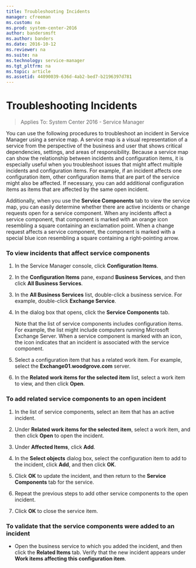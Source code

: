 ```yaml
---
title: Troubleshooting Incidents
manager: cfreeman
ms.custom: na
ms.prod: system-center-2016
author: bandersmsft
ms.author: banders
ms.date: 2016-10-12
ms.reviewer: na
ms.suite: na
ms.technology: service-manager
ms.tgt_pltfrm: na
ms.topic: article
ms.assetid: 44090039-636d-4ab2-bed7-b2196397d781
---
```


# Troubleshooting Incidents

>Applies To: System Center 2016 - Service Manager

You can use the following procedures to troubleshoot an incident in Service Manager using a service map. A service map is a visual representation of a service from the perspective of the business and user that shows critical dependencies, settings, and areas of responsibility. Because a service map can show the relationship between incidents and configuration items, it is especially useful when you troubleshoot issues that might affect multiple incidents and configuration items. For example, if an incident affects one configuration item, other configuration items that are part of the service might also be affected. If necessary, you can add additional configuration items as items that are affected by the same open incident.  

 Additionally, when you use the **Service Components** tab to view the service map, you can easily determine whether there are active incidents or change requests open for a service component. When any incidents affect a service component, that component is marked with an orange icon resembling a square containing an exclamation point. When a change request affects a service component, the component is marked with a special blue icon resembling a square containing a right\-pointing arrow.  

### To view incidents that affect service components  

1.  In the Service Manager console, click **Configuration Items**.  

2.  In the **Configuration Items** pane, expand **Business Services**, and then click **All Business Services**.  

3.  In the **All Business Services** list, double\-click a business service. For example, double\-click **Exchange Service**.  

4.  In the dialog box that opens, click the **Service Components** tab.  

     Note that the list of service components includes configuration items. For example, the list might include computers running Microsoft Exchange&nbsp;Server. When a service component is marked with an icon, the icon indicates that an incident is associated with the service component.  

5.  Select a configuration item that has a related work item. For example, select the **Exchange01.woodgrove.com** server.  

6.  In the **Related work items for the selected item** list, select a work item to view, and then click **Open**.  

### To add related service components to an open incident  

1.  In the list of service components, select an item that has an active incident.  

2.  Under **Related work items for the selected item**, select a work item, and then click **Open** to open the incident.  

3.  Under **Affected Items**, click **Add**.  

4.  In the **Select objects** dialog box, select the configuration item to add to the incident, click **Add**, and then click **OK**.  

5.  Click **OK** to update the incident, and then return to the **Service Components** tab for the service.  

6.  Repeat the previous steps to add other service components to the open incident.  

7.  Click **OK** to close the service item.  

### To validate that the service components were added to an incident  

-   Open the business service to which you added the incident, and then click the **Related Items** tab. Verify that the new incident appears under **Work items affecting this configuration item**.  
